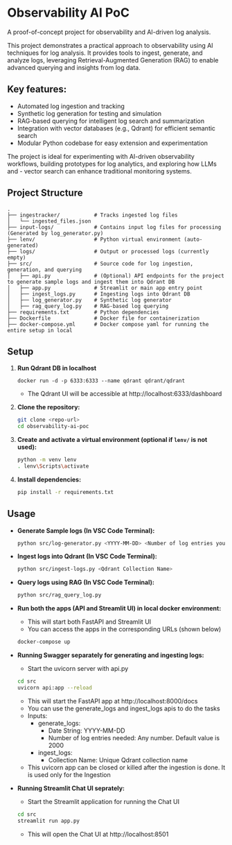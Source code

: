 # Observability AI PoC

A proof-of-concept project for observability and AI-driven log analysis.

This project demonstrates a practical approach to observability using AI techniques for log analysis. It provides tools to ingest, generate, and analyze logs, leveraging Retrieval-Augmented Generation (RAG) to enable advanced querying and insights from log data.

## Key features:

- Automated log ingestion and tracking
- Synthetic log generation for testing and simulation
- RAG-based querying for intelligent log search and summarization
- Integration with vector databases (e.g., Qdrant) for efficient semantic search
- Modular Python codebase for easy extension and experimentation

The project is ideal for experimenting with AI-driven observability workflows, building prototypes for log analytics, and exploring how LLMs and - vector search can enhance traditional monitoring systems.

## Project Structure

```
.
├── ingestracker/           # Tracks ingested log files
│   └── ingested_files.json
├── input-logs/             # Contains input log files for processing (Generated by log_generator.py)
├── lenv/                   # Python virtual environment (auto-generated)
├── logs/                   # Output or processed logs (currently empty)
├── src/                    # Source code for log ingestion, generation, and querying
│   ├── api.py              # (Optional) API endpoints for the project to generate sample logs and ingest them into Qdrant DB
│   ├── app.py              # Streamlit or main app entry point
│   ├── ingest_logs.py      # Ingesting logs into Qdrant DB
│   ├── log_generator.py    # Synthetic log generator
│   ├── rag_query_log.py    # RAG-based log querying
├── requirements.txt        # Python dependencies
├── Dockerfile              # Docker file for containerization
├── docker-compose.yml      # Docker compose yaml for running the entire setup in local
```

## Setup

1. **Run Qdrant DB in localhost**
     ```
     docker run -d -p 6333:6333 --name qdrant qdrant/qdrant
     ```
	 - The Qdrant UI will be accessible at http://localhost:6333/dashboard

2. **Clone the repository:**
	 ```sh
	 git clone <repo-url>
	 cd observability-ai-poc
	 ```

3. **Create and activate a virtual environment (optional if `lenv/` is not used):**
	 ```sh
	 python -m venv lenv
	 . lenv\Scripts\activate
	 ```

4. **Install dependencies:**
	 ```sh
	 pip install -r requirements.txt
	 ```

## Usage

- **Generate Sample logs (In VSC Code Terminal):**
	```sh
	python src/log-generator.py <YYYY-MM-DD> <Number of log entries you need per file>
	```

- **Ingest logs into Qdrant (In VSC Code Terminal):**
	```sh
	python src/ingest-logs.py <Qdrant Collection Name>
	```

- **Query logs using RAG (In VSC Code Terminal):**
	```sh
	python src/rag_query_log.py
	```

- **Run both the apps (API and Streamlit UI) in local docker environment:**
    - This will start both FastAPI and Streamlit UI
	- You can access the apps in the corresponding URLs (shown below)
    ```sh
	docker-compose up
	```

- **Running Swagger separately for generating and ingesting logs:**
    - Start the uvicorn server with api.py 
    ```sh
	cd src
	uvicorn api:app --reload
	```
	- This will start the FastAPI app at http://localhost:8000/docs
	- You can use the generate_logs and ingest_logs apis to do the tasks
	- Inputs:
	  - generate_logs: 
	    - Date String: YYYY-MM-DD
		- Number of log entries needed: Any number. Default value is 2000
	  - ingest_logs:
	    - Collection Name: Unique Qdrant collection name
	- This uvicorn app can be closed or killed after the ingestion is done. It is used only for the Ingestion

- **Running Streamlit Chat UI seprately:**
    - Start the Streamlit application for running the Chat UI
	```sh
	cd src
	streamlit run app.py
	```
	- This will open the Chat UI at http://localhost:8501



